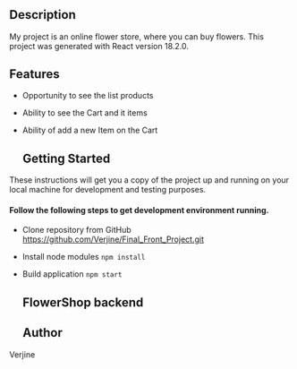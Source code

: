 # <FlowerShop frontend>
## Description
 My project is an online flower store, where you can buy flowers.
This project was generated with React version 18.2.0.
   
## Features
+ Opportunity to see the list products
+ Ability to see the Cart and it items
+ Ability of add a new Item on the Cart

   ## Getting Started
 These instructions will get you a copy of the project up and running on your local machine for development and testing purposes.

 #### Follow the following steps to get development environment running.
+ Clone repository from GitHub
https://github.com/Verjine/Final_Front_Project.git
  
+ Install node modules
  ```npm install```
  
+ Build application
  ```npm start```

  ## FlowerShop backend
  [1]:https://github.com/Verjine/FinalProject_Backend "Backend"
 
  
  ## Author
 Verjine



